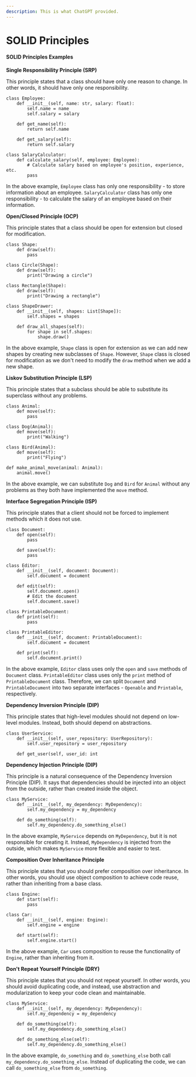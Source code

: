 ```yaml
---
description: This is what ChatGPT provided.
---
```


# SOLID Principles

#### SOLID Principles Examples

**Single Responsibility Principle (SRP)**

This principle states that a class should have only one reason to change. In other words, it should have only one responsibility.

```
class Employee:
    def __init__(self, name: str, salary: float):
        self.name = name
        self.salary = salary
    
    def get_name(self):
        return self.name
    
    def get_salary(self):
        return self.salary

class SalaryCalculator:
    def calculate_salary(self, employee: Employee):
        # Calculate salary based on employee's position, experience, etc.
        pass

```

In the above example, `Employee` class has only one responsibility - to store information about an employee. `SalaryCalculator` class has only one responsibility - to calculate the salary of an employee based on their information.

**Open/Closed Principle (OCP)**

This principle states that a class should be open for extension but closed for modification.

```
class Shape:
    def draw(self):
        pass
    
class Circle(Shape):
    def draw(self):
        print("Drawing a circle")
    
class Rectangle(Shape):
    def draw(self):
        print("Drawing a rectangle")
    
class ShapeDrawer:
    def __init__(self, shapes: List[Shape]):
        self.shapes = shapes
    
    def draw_all_shapes(self):
        for shape in self.shapes:
            shape.draw()

```

In the above example, `Shape` class is open for extension as we can add new shapes by creating new subclasses of `Shape`. However, `Shape` class is closed for modification as we don't need to modify the `draw` method when we add a new shape.

**Liskov Substitution Principle (LSP)**

This principle states that a subclass should be able to substitute its superclass without any problems.

```
class Animal:
    def move(self):
        pass
    
class Dog(Animal):
    def move(self):
        print("Walking")
    
class Bird(Animal):
    def move(self):
        print("Flying")
    
def make_animal_move(animal: Animal):
    animal.move()

```

In the above example, we can substitute `Dog` and `Bird` for `Animal` without any problems as they both have implemented the `move` method.

**Interface Segregation Principle (ISP)**

This principle states that a client should not be forced to implement methods which it does not use.

```
class Document:
    def open(self):
        pass
    
    def save(self):
        pass
    
class Editor:
    def __init__(self, document: Document):
        self.document = document
    
    def edit(self):
        self.document.open()
        # Edit the document
        self.document.save()

class PrintableDocument:
    def print(self):
        pass
    
class PrintableEditor:
    def __init__(self, document: PrintableDocument):
        self.document = document
    
    def print(self):
        self.document.print()

```

In the above example, `Editor` class uses only the `open` and `save` methods of `Document` class. `PrintableEditor` class uses only the `print` method of `PrintableDocument` class. Therefore, we can split `Document` and `PrintableDocument` into two separate interfaces - `Openable` and `Printable`, respectively.

**Dependency Inversion Principle (DIP)**

This principle states that high-level modules should not depend on low-level modules. Instead, both should depend on abstractions.

```
class UserService:
    def __init__(self, user_repository: UserRepository):
        self.user_repository = user_repository
    
    def get_user(self, user_id: int

```

**Dependency Injection Principle (DIP)**

This principle is a natural consequence of the Dependency Inversion Principle (DIP). It says that dependencies should be injected into an object from the outside, rather than created inside the object.

```
class MyService:
    def __init__(self, my_dependency: MyDependency):
        self.my_dependency = my_dependency
    
    def do_something(self):
        self.my_dependency.do_something_else()

```

In the above example, `MyService` depends on `MyDependency`, but it is not responsible for creating it. Instead, `MyDependency` is injected from the outside, which makes `MyService` more flexible and easier to test.

**Composition Over Inheritance Principle**

This principle states that you should prefer composition over inheritance. In other words, you should use object composition to achieve code reuse, rather than inheriting from a base class.

```
class Engine:
    def start(self):
        pass

class Car:
    def __init__(self, engine: Engine):
        self.engine = engine
    
    def start(self):
        self.engine.start()

```

In the above example, `Car` uses composition to reuse the functionality of `Engine`, rather than inheriting from it.

**Don't Repeat Yourself Principle (DRY)**

This principle states that you should not repeat yourself. In other words, you should avoid duplicating code, and instead, use abstraction and modularization to keep your code clean and maintainable.

```
class MyService:
    def __init__(self, my_dependency: MyDependency):
        self.my_dependency = my_dependency
    
    def do_something(self):
        self.my_dependency.do_something_else()
    
    def do_something_else(self):
        self.my_dependency.do_something_else()

```

In the above example, `do_something` and `do_something_else` both call `my_dependency.do_something_else`. Instead of duplicating the code, we can call `do_something_else` from `do_something`.
